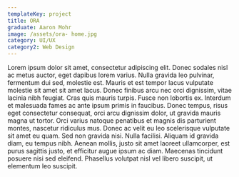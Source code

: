 ```yaml
---
templateKey: project
title: ORA
graduate: Aaron Mohr
image: /assets/ora- home.jpg
category: UI/UX
category2: Web Design
---
```

Lorem ipsum dolor sit amet, consectetur adipiscing elit. Donec sodales nisl ac metus auctor, eget dapibus lorem varius. Nulla gravida leo pulvinar, fermentum dui sed, molestie est. Mauris et est tempor lacus vulputate molestie sit amet sit amet lacus. Donec finibus arcu nec orci dignissim, vitae lacinia nibh feugiat. Cras quis mauris turpis. Fusce non lobortis ex. Interdum et malesuada fames ac ante ipsum primis in faucibus. Donec tempus, risus eget consectetur consequat, orci arcu dignissim dolor, ut gravida mauris magna ut tortor. Orci varius natoque penatibus et magnis dis parturient montes, nascetur ridiculus mus. Donec ac velit eu leo scelerisque vulputate sit amet eu quam. Sed non gravida nisi. Nulla facilisi. Aliquam id gravida diam, eu tempus nibh. Aenean mollis, justo sit amet laoreet ullamcorper, est purus sagittis justo, et efficitur augue ipsum ac diam. Maecenas tincidunt posuere nisi sed eleifend. Phasellus volutpat nisl vel libero suscipit, ut elementum leo suscipit.
